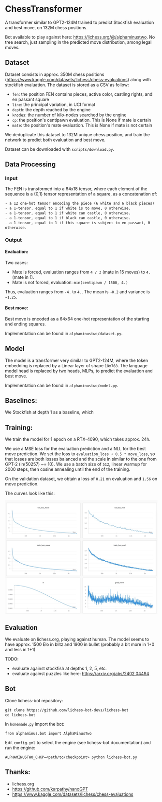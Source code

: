 # ChessTransformer

A transformer similar to GPT2-124M trained to predict Stockfish evaluation and best move, on 132M chess positions. 

Bot available to play against here: https://lichess.org/@/alphaminustwo. No tree search, just sampling in the predicted move distribution, among legal moves.

## Dataset

Dataset consists in approx. 350M chess positions (https://www.kaggle.com/datasets/lichess/chess-evaluations) along with stockfish evaluation. The dataset is stored as a CSV as follow:


- `fen`: the position FEN contains pieces, active color, castling rights, and en passant square
- `line`: the principal variation, in UCI format
- `depth`: the depth reached by the engine
- `knodes`: the number of kilo-nodes searched by the engine
- `cp`: the position's centipawn evaluation. This is None if mate is certain
- `mate`: the position's mate evaluation. This is None if mate is not certain


 We deduplicate this dataset to 132M unique chess position, and train the network to predict both evaluation and best move. 

Dataset can be downloaded with `scripts/download.py`.


## Data Processing


### Input

The FEN is transformed into a 64x18 tensor, where each element of the sequence is a {0,1} tensor representation of a square, as a concatenation of:

```
- a 12 one-hot tensor encoding the piece (6 white and 6 black pieces)
- a 1-tensor, equal to 1 if white is to move, 0 otherwise.
- a 1-tensor, equal to 1 if white can castle, 0 otherwise.
- a 1-tensor, equal to 1 if black can castle, 0 otherwise.
- a 1-tensor, equal to 1 if this square is subject to en-passant, 0 otherwise.
```

### Output

#### Evaluation:

Two cases:
- Mate is forced, evaluation ranges from `4 / 3` (mate in 15 moves) to `4.` (mate in 1).
- Mate is not forced, evaluation: `min(centipawn / 1500, 4.)`

Thus, evaluation ranges from `-4.` to `4.`. The mean is `~0.2` and variance is `~1.25`.

#### Best move:

Best move is encoded as a 64x64 one-hot representation of the starting and ending squares.


Implementation can be found in `alphaminustwo/dataset.py`.

## Model

The model is a transformer very similar to GPT2-124M, where the token embedding is replaced by a Linear layer of shape `18x768`. The language model head is replaced by two heads, MLPs, to predict the evaluation and best move.

Implementation can be found in `alphaminustwo/model.py`.

## Baselines:

We Stockfish at depth 1 as a baseline, which 

## Training:

We train the model for 1 epoch on a RTX-4090, which takes approx. 24h.

We use a MSE loss for the evaluation prediction and a NLL for the best move prediction. We set the loss to `evaluation_loss + 0.5 * move_loss`, so that losses are both losses balanced and the scale in similar to the one from GPT-2 (ln(50257) ~= 10). We use a batch size of `512`, linear warmup for 2000 steps, then cosine annealing until the end of the training.

On the validation dataset, we obtain a loss of `0.21` on evaluation and `1.56` on move prediction.

The curves look like this:

![alt text](wandb.png)

## Evaluation

We evaluate on lichess.org, playing against human. The model seems to have approx. 1500 Elo in blitz and 1900 in bullet (probably a bit more in 1+0 and less in 1+1)

TODO:
- evaluate against stockfish at depths 1, 2, 5, etc.
- evaluate against puzzles like here: https://arxiv.org/abs/2402.04494


## Bot

Clone lichess-bot repository:
```
git clone https://github.com/lichess-bot-devs/lichess-bot
cd lichess-bot
```

In `homemade.py` import the bot:
```
from alphaminus.bot import AlphaMinusTwo
```

Edit `config.yml` to select the engine (see lichess-bot documentation) and run the engine:
```
ALPHAMINUSTWO_CHKP=<path/to/checkpoint> python lichess-bot.py
```



## Thanks:
- lichess.org
- https://github.com/karpathy/nanoGPT
- https://www.kaggle.com/datasets/lichess/chess-evaluations
